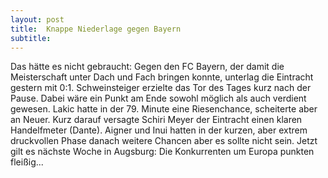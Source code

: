 ```yaml
---
layout: post
title:  Knappe Niederlage gegen Bayern
subtitle:  
---
```


Das hätte es nicht gebraucht: Gegen den FC Bayern, der damit die Meisterschaft unter Dach und Fach bringen konnte, unterlag die Eintracht gestern mit 0:1. Schweinsteiger erzielte das Tor des Tages kurz nach der Pause. Dabei wäre ein Punkt am Ende sowohl möglich als auch verdient gewesen. Lakic hatte in der 79. Minute eine Riesenchance, scheiterte aber an Neuer. Kurz darauf versagte Schiri Meyer der Eintracht einen klaren Handelfmeter (Dante). Aigner und Inui hatten in der kurzen, aber extrem druckvollen Phase danach weitere Chancen aber es sollte nicht sein. Jetzt gilt es nächste Woche in Augsburg: Die Konkurrenten um Europa punkten fleißig...


